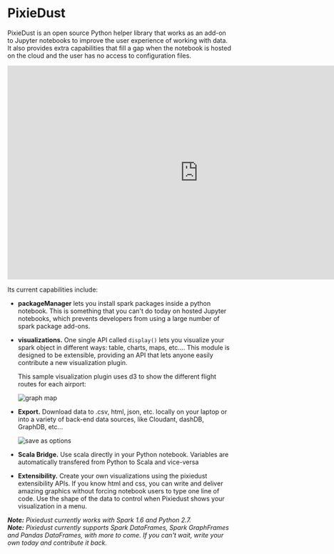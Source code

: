 # PixieDust

PixieDust is an open source Python helper library that works as an add-on to Jupyter notebooks to improve the user experience of working with data. It also provides extra capabilities that fill a gap when the notebook is hosted on the cloud and the user has no access to configuration files.

<iframe width="853" height="480" src="https://www.youtube.com/embed/JcMefQ_o9oU?loop=1&amp;playlist=JcMefQ_o9oU" frameborder="0" allowfullscreen="true"></iframe>

Its current capabilities include:

- **packageManager** lets you install spark packages inside a python notebook. This is something that you can't do today on hosted Jupyter notebooks, which prevents developers from using a large number of spark package add-ons.

- **visualizations.** One single API called `display()` lets you visualize your spark object in different ways: table, charts, maps, etc.... This module is designed to be extensible, providing an API that lets anyone easily contribute a new visualization plugin.
   
   This sample visualization plugin uses d3 to show the different flight routes for each airport:

   ![graph map](http://developer.ibm.com/clouddataservices/wp-content/uploads/sites/47/2016/07/pd_graphmap.png)

- **Export.** Download data to .csv, html, json, etc. locally on your laptop or into a variety of back-end data sources, like Cloudant, dashDB, GraphDB, etc...

   ![save as options](http://developer.ibm.com/clouddataservices/wp-content/uploads/sites/47/2016/07/pd_download.png)

- **Scala Bridge.** Use scala directly in your Python notebook. Variables are automatically transfered from Python to Scala and vice-versa

- **Extensibility.** Create your own visualizations using the pixiedust extensibility APIs. If you know html and css, you can write and deliver amazing graphics without forcing notebook users to type one line of code. Use the shape of the data to control when Pixiedust shows your visualization in a menu.

_**Note:** Pixiedust currently works with Spark 1.6 and Python 2.7._  
_**Note:** Pixiedust currently supports Spark DataFrames, Spark GraphFrames and Pandas DataFrames, with more to come. If you can't wait, write your own today and contribute it back._

